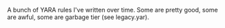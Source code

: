 A bunch of YARA rules I've written over time.  Some are pretty good, some are awful, some are garbage tier (see legacy.yar).
